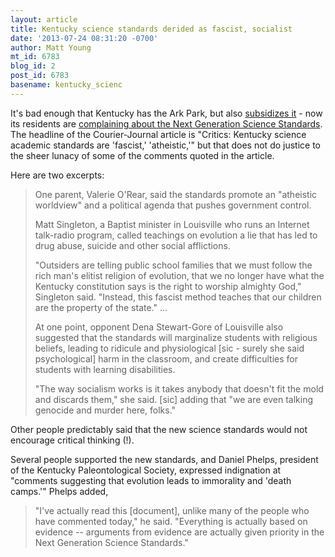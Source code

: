 ```yaml
---
layout: article
title: Kentucky science standards derided as fascist, socialist
date: '2013-07-24 08:31:20 -0700'
author: Matt Young
mt_id: 6783
blog_id: 2
post_id: 6783
basename: kentucky_scienc
---
```

It's bad enough that Kentucky has the Ark Park, but also [subsidizes it]() - now  its residents are  [ complaining about the Next Generation Science Standards](http://www.courier-journal.com/article/20130723/NEWS01/307220132/School-science-hotly-debated-Kentucky).  The headline of the Courier-Journal article is "Critics: Kentucky science academic standards are 'fascist,' 'atheistic,'" but that does not do justice to the sheer lunacy of some of the comments quoted in the article.

Here are two excerpts:

> One parent, Valerie O'Rear, said the standards promote an "atheistic worldview" and a political agenda that pushes government control.
> 
> Matt Singleton, a Baptist minister in Louisville who runs an Internet talk-radio program, called teachings on evolution a lie that has led to drug abuse, suicide and other social afflictions.
> 
> "Outsiders are telling public school families that we must follow the rich man's elitist religion of evolution, that we no longer have what the Kentucky constitution says is the right to worship almighty God," Singleton said. "Instead, this fascist method teaches that our children are the property of the state." ...
> 
> At one point, opponent Dena Stewart-Gore of Louisville also suggested that the standards will marginalize students with religious beliefs, leading to ridicule and physiological \[sic - surely she said psychological\] harm in the classroom, and create difficulties for students with learning disabilities.
> 
> "The way socialism works is it takes anybody that doesn't fit the mold and discards them," she said. \[sic\] adding that "we are even talking genocide and murder here, folks."

Other people predictably said that the new science standards would not encourage critical thinking (!).

Several people supported the new standards, and Daniel Phelps, president of the Kentucky Paleontological Society, expressed indignation at "comments suggesting that evolution leads to immorality and 'death camps.'" Phelps added,

> "I've actually read this \[document\], unlike many of the people who have commented today," he said. "Everything is actually based on evidence -- arguments from evidence are actually given priority in the Next Generation Science Standards."

